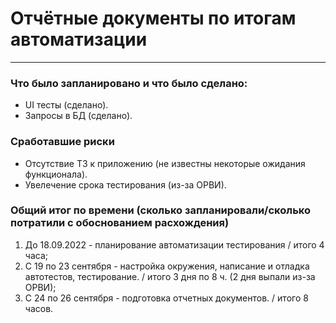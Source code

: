 # Отчётные документы по итогам автоматизации
***
### Что было запланировано и что было сделано:
* UI тесты (сделано).
* Запросы в БД (сделано).

### Сработавшие риски
* Отсутствие ТЗ к приложению (не известны некоторые ожидания функционала).
* Увелечение срока тестирования (из-за ОРВИ).  

### Общий итог по времени (сколько запланировали/сколько потратили с обоснованием расхождения)

1. До 18.09.2022 - планирование автоматизации тестирования / итого 4 часа;
2. С 19 по 23 сентября - настройка окружения, написание и отладка автотестов, тестирование. / итого 3 дня по 8 ч. (2 дня выпали из-за ОРВИ);
3. C 24 по 26 сентября - подготовка отчетных документов. / итого 8 часов.

